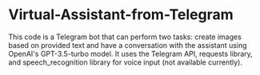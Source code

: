 
# Virtual-Assistant-from-Telegram
This code is a Telegram bot that can perform two tasks: create images based on provided text and have a conversation with the assistant using OpenAI's GPT-3.5-turbo model. It uses the Telegram API, requests library, and speech_recognition library for voice input (not available currently).
